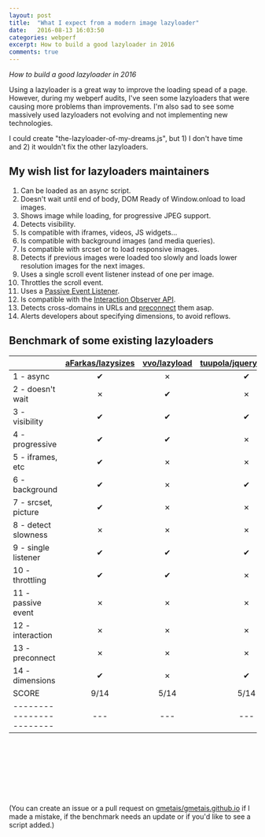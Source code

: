 ```yaml
---
layout: post
title:  "What I expect from a modern image lazyloader"
date:   2016-08-13 16:03:50
categories: webperf
excerpt: How to build a good lazyloader in 2016
comments: true
---
```


*How to build a good lazyloader in 2016*

Using a lazyloader is a great way to improve the loading spead of a page. However, during my webperf audits, I've seen some lazyloaders that were causing more problems than improvements. I'm also sad to see some massively used lazyloaders not evolving and not implementing new technologies.

I could create "the-lazyloader-of-my-dreams.js", but 1) I don't have time and 2) it wouldn't fix the other lazyloaders.

## My wish list for lazyloaders maintainers

1. Can be loaded as an async script. 
2. Doesn't wait until end of body, DOM Ready of Window.onload to load images.
3. Shows image while loading, for progressive JPEG support.
4. Detects visibility.
5. Is compatible with iframes, videos, JS widgets...
6. Is compatible with background images (and media queries).
7. Is compatible with srcset or <picture> to load responsive images.
8. Detects if previous images were loaded too slowly and loads lower resolution images for the next images.
9. Uses a single scroll event listener instead of one per image.
10. Throttles the scroll event.
11. Uses a [Passive Event Listener][passive-event-listener].
12. Is compatible with the [Interaction Observer API][interaction-observer].
13. Detects cross-domains in URLs and [preconnect][preconnect] them asap.
14. Alerts developers about specifying dimensions, to avoid reflows.


## Benchmark of some existing lazyloaders 

|                        | [aFarkas/lazysizes][1] | [vvo/lazyload][2] | [tuupola/jquery_lazyload][3] | [verlok/lazyload][4]
|------------------------|:-:|:-:|:-:|:-:|
| 1 - async              | ✔ | ✗ | ✔ | ✔ |
| 2 - doesn't wait       | ✗ | ✔ | ✗ | ✗ |
| 3 - visibility         | ✔ | ✔ | ✔ | ✔ |
| 4 - progressive        | ✔ | ✔ | ✗ | ✔ |
| 5 - iframes, etc       | ✔ | ✗ | ✗ | ✗ |
| 6 - background         | ✔ | ✗ | ✔ | ✗ |
| 7 - srcset, picture    | ✔ | ✗ | ✗ | ✔ |
| 8 - detect slowness    | ✗ | ✗ | ✗ | ✗ |
| 9 - single listener    | ✔ | ✔ | ✔ | ✔ |
| 10 - throttling        | ✔ | ✔ | ✗ | ✔ |
| 11 - passive event     | ✗ | ✗ | ✗ | ✗ |
| 12 - interaction       | ✗ | ✗ | ✗ | ✗ |
| 13 - preconnect        | ✗ | ✗ | ✗ | ✗ |
| 14 - dimensions        | ✔ | ✗ | ✔ | ✔ |
| SCORE                  | 9/14 | 5/14 | 5/14 | 7/14 |
|------------------------|---|---|---|---|

<br><br>
---
<br><br>


(You can create an issue or a pull request on [gmetais/gmetais.github.io][github-blog] if I made a mistake, if the benchmark needs an update or if you'd like to see a script added.)




[passive-event-listener]:       https://github.com/WICG/EventListenerOptions/blob/gh-pages/explainer.md
[interaction-observer]:         https://developer.mozilla.org/en-US/docs/Web/API/Intersection_Observer_API
[preconnect]:                   https://www.igvita.com/2015/08/17/eliminating-roundtrips-with-preconnect/
[github-blog]:                  https://github.com/gmetais/gmetais.github.io
[1]:                            https://github.com/aFarkas/lazysizes
[2]:                            https://github.com/vvo/lazyload
[3]:                            https://github.com/tuupola/jquery_lazyload
[4]:                            https://github.com/verlok/lazyload

